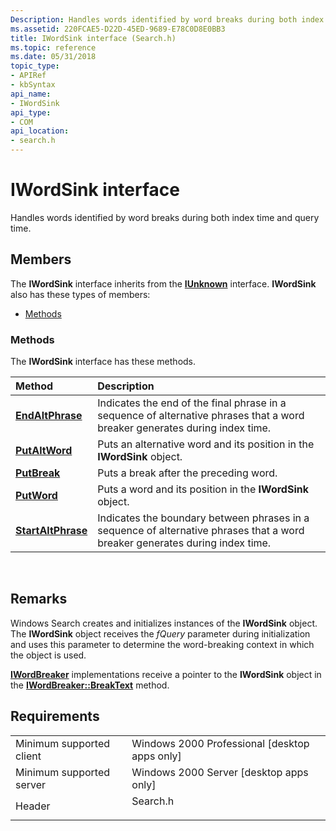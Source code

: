 ```yaml
---
Description: Handles words identified by word breaks during both index time and query time.
ms.assetid: 220FCAE5-D22D-45ED-9689-E78C0D8E0BB3
title: IWordSink interface (Search.h)
ms.topic: reference
ms.date: 05/31/2018
topic_type: 
- APIRef
- kbSyntax
api_name: 
- IWordSink
api_type: 
- COM
api_location: 
- search.h
---
```


# IWordSink interface

Handles words identified by word breaks during both index time and query time.

## Members

The **IWordSink** interface inherits from the [**IUnknown**](https://msdn.microsoft.com/library/ms680509(v=VS.85).aspx) interface. **IWordSink** also has these types of members:

-   [Methods](#methods)

### Methods

The **IWordSink** interface has these methods.



| Method                                             | Description                                                                                                                             |
|:---------------------------------------------------|:----------------------------------------------------------------------------------------------------------------------------------------|
| [**EndAltPhrase**](iwordsink-endaltphrase.md)     | Indicates the end of the final phrase in a sequence of alternative phrases that a word breaker generates during index time.<br/>  |
| [**PutAltWord**](iwordsink-putaltword.md)         | Puts an alternative word and its position in the **IWordSink** object.<br/>                                                       |
| [**PutBreak**](iwordsink-putbreak.md)             | Puts a break after the preceding word.<br/>                                                                                       |
| [**PutWord**](iwordsink-putword.md)               | Puts a word and its position in the **IWordSink** object.<br/>                                                                    |
| [**StartAltPhrase**](iwordsink-startaltphrase.md) | Indicates the boundary between phrases in a sequence of alternative phrases that a word breaker generates during index time.<br/> |



 

## Remarks

Windows Search creates and initializes instances of the **IWordSink** object. The **IWordSink** object receives the *fQuery* parameter during initialization and uses this parameter to determine the word-breaking context in which the object is used.

[**IWordBreaker**](https://msdn.microsoft.com/library/Bb266433(v=VS.85).aspx) implementations receive a pointer to the **IWordSink** object in the [**IWordBreaker::BreakText**](https://msdn.microsoft.com/library/Bb266429(v=VS.85).aspx) method.

## Requirements



|                                     |                                                                                     |
|-------------------------------------|-------------------------------------------------------------------------------------|
| Minimum supported client<br/> | Windows 2000 Professional \[desktop apps only\]<br/>                          |
| Minimum supported server<br/> | Windows 2000 Server \[desktop apps only\]<br/>                                |
| Header<br/>                   | <dl> <dt>Search.h</dt> </dl> |



 

 




